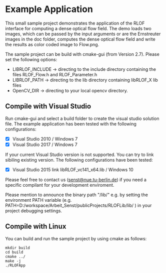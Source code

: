 # Example Application
This small sample project demonstrates the application of the RLOF interface for computing a dense optical flow field.
The demo loads two images, which can be passed by the input arguments or are the Ernstreuter images in the doc folder, 
computes the dense optical flow field and write the results as color coded image to Flow.png.

The sample project can be build with cmake-gui (from Version 2.7). Please set the following options:
 - LIBRLOF_INCLUDE -> directing to the include directory containing the files RLOF_Flow.h and RLOF_Parameter.h
 - LIBRLOF_PATH 	-> directing to the lib directory containing libRLOF_X lib files
 - OpenCV_DIR 		-> directing to your local opencv directory.

 ## Compile with Visual Studio  
Run cmake-gui and select a build folder to create the visual studio solution file.
The example application has been tested with the following configurations:
 - [x] Visual Studio 2010 / Windows 7
 - [x] Visual Studio 2017 / Windows 7

If your current Visual Studio version is not supported. You can try to link sibiling existing version.
The following configurations have been tested:
 - [x] Visual Studio 2015 link libRLOF_vc141_x64.lib / Windows 10

Please feel free to contact us (senst@nue.tu-berlin.de) if you need a specific compilant for your development enviroment. 
 
Please mention to announce the binary path "/lib/" e.g. by setting the environment PATH variable
(e.g. PATH=D:/workspace/Arbeit_Senst/publicProjects/RLOFLib/lib/ ) in your project debugging settings.

## Compile with Linux
You can build and run the sample project by using cmake as follows:

	mkdir build
	cd build
	cmake ../
	make -j
	./RLOFApp